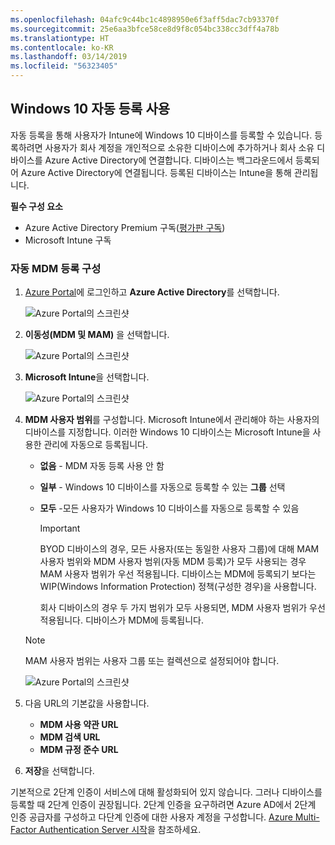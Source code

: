 ```yaml
---
ms.openlocfilehash: 04afc9c44bc1c4898950e6f3aff5dac7cb93370f
ms.sourcegitcommit: 25e6aa3bfce58ce8d9f8c054bc338cc3dff4a78b
ms.translationtype: HT
ms.contentlocale: ko-KR
ms.lasthandoff: 03/14/2019
ms.locfileid: "56323405"
---
```

## <a name="enable-windows-10-automatic-enrollment"></a>Windows 10 자동 등록 사용

자동 등록을 통해 사용자가 Intune에 Windows 10 디바이스를 등록할 수 있습니다. 등록하려면 사용자가 회사 계정을 개인적으로 소유한 디바이스에 추가하거나 회사 소유 디바이스를 Azure Active Directory에 연결합니다. 디바이스는 백그라운드에서 등록되어 Azure Active Directory에 연결됩니다. 등록된 디바이스는 Intune을 통해 관리됩니다.

**필수 구성 요소**
- Azure Active Directory Premium 구독([평가판 구독](http://go.microsoft.com/fwlink/?LinkID=816845))
- Microsoft Intune 구독


### <a name="configure-automatic-mdm-enrollment"></a>자동 MDM 등록 구성

1. [Azure Portal](https://portal.azure.com)에 로그인하고 **Azure Active Directory**를 선택합니다.

   ![Azure Portal의 스크린샷](../media/auto-enroll-azure-main.png)

2. **이동성(MDM 및 MAM)** 을 선택합니다.

   ![Azure Portal의 스크린샷](../media/auto-enroll-mdm.png)

3. **Microsoft Intune**을 선택합니다.

   ![Azure Portal의 스크린샷](../media/auto-enroll-intune.png)

4. **MDM 사용자 범위**를 구성합니다. Microsoft Intune에서 관리해야 하는 사용자의 디바이스를 지정합니다. 이러한 Windows 10 디바이스는 Microsoft Intune을 사용한 관리에 자동으로 등록됩니다.

   - **없음** - MDM 자동 등록 사용 안 함
   - **일부** - Windows 10 디바이스를 자동으로 등록할 수 있는 **그룹** 선택
   - **모두** -모든 사용자가 Windows 10 디바이스를 자동으로 등록할 수 있음

      > [!IMPORTANT]
      > BYOD 디바이스의 경우, 모든 사용자(또는 동일한 사용자 그룹)에 대해 MAM 사용자 범위와 MDM 사용자 범위(자동 MDM 등록)가 모두 사용되는 경우 MAM 사용자 범위가 우선 적용됩니다. 디바이스는 MDM에 등록되기 보다는 WIP(Windows Information Protection) 정책(구성한 경우)을 사용합니다.
      >
      > 회사 디바이스의 경우 두 가지 범위가 모두 사용되면, MDM 사용자 범위가 우선 적용됩니다. 디바이스가 MDM에 등록됩니다.

   > [!NOTE]
   > MAM 사용자 범위는 사용자 그룹 또는 컬렉션으로 설정되어야 합니다.

   ![Azure Portal의 스크린샷](../media/auto-enroll-scope.png)

5. 다음 URL의 기본값을 사용합니다.
    - **MDM 사용 약관 URL**
    - **MDM 검색 URL**
    - **MDM 규정 준수 URL**

6. **저장**을 선택합니다.

기본적으로 2단계 인증이 서비스에 대해 활성화되어 있지 않습니다. 그러나 디바이스를 등록할 때 2단계 인증이 권장됩니다. 2단계 인증을 요구하려면 Azure AD에서 2단계 인증 공급자를 구성하고 다단계 인증에 대한 사용자 계정을 구성합니다. [Azure Multi-Factor Authentication Server 시작](https://docs.microsoft.com/azure/multi-factor-authentication/multi-factor-authentication-get-started-cloud)을 참조하세요.

